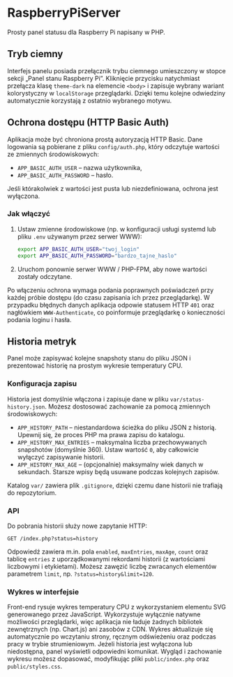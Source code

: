 # RaspberryPiServer

Prosty panel statusu dla Raspberry Pi napisany w PHP.

## Tryb ciemny

Interfejs panelu posiada przełącznik trybu ciemnego umieszczony w stopce sekcji
„Panel stanu Raspberry Pi”. Kliknięcie przycisku natychmiast przełącza klasę
`theme-dark` na elemencie `<body>` i zapisuje wybrany wariant kolorystyczny w
`localStorage` przeglądarki. Dzięki temu kolejne odwiedziny automatycznie
korzystają z ostatnio wybranego motywu.

## Ochrona dostępu (HTTP Basic Auth)

Aplikacja może być chroniona prostą autoryzacją HTTP Basic. Dane logowania są pobierane
z pliku `config/auth.php`, który odczytuje wartości ze zmiennych środowiskowych:

- `APP_BASIC_AUTH_USER` – nazwa użytkownika,
- `APP_BASIC_AUTH_PASSWORD` – hasło.

Jeśli którakolwiek z wartości jest pusta lub niezdefiniowana, ochrona jest wyłączona.

### Jak włączyć

1. Ustaw zmienne środowiskowe (np. w konfiguracji usługi systemd lub pliku `.env` używanym przez serwer WWW):
   ```bash
   export APP_BASIC_AUTH_USER="twoj_login"
   export APP_BASIC_AUTH_PASSWORD="bardzo_tajne_haslo"
   ```
2. Uruchom ponownie serwer WWW / PHP-FPM, aby nowe wartości zostały odczytane.

Po włączeniu ochrona wymaga podania poprawnych poświadczeń przy każdej próbie dostępu
(do czasu zapisania ich przez przeglądarkę). W przypadku błędnych danych aplikacja
odpowie statusem HTTP `401` oraz nagłówkiem `WWW-Authenticate`, co poinformuje
przeglądarkę o konieczności podania loginu i hasła.

## Historia metryk

Panel może zapisywać kolejne snapshoty stanu do pliku JSON i prezentować historię
na prostym wykresie temperatury CPU.

### Konfiguracja zapisu

Historia jest domyślnie włączona i zapisuje dane w pliku `var/status-history.json`.
Możesz dostosować zachowanie za pomocą zmiennych środowiskowych:

- `APP_HISTORY_PATH` – niestandardowa ścieżka do pliku JSON z historią.
  Upewnij się, że proces PHP ma prawa zapisu do katalogu.
- `APP_HISTORY_MAX_ENTRIES` – maksymalna liczba przechowywanych snapshotów (domyślnie 360).
  Ustaw wartość `0`, aby całkowicie wyłączyć zapisywanie historii.
- `APP_HISTORY_MAX_AGE` – (opcjonalnie) maksymalny wiek danych w sekundach. Starsze wpisy
  będą usuwane podczas kolejnych zapisów.

Katalog `var/` zawiera plik `.gitignore`, dzięki czemu dane historii nie trafiają do repozytorium.

### API

Do pobrania historii służy nowe zapytanie HTTP:

```
GET /index.php?status=history
```

Odpowiedź zawiera m.in. pola `enabled`, `maxEntries`, `maxAge`, `count` oraz tablicę `entries`
z uporządkowanymi rekordami historii (z wartościami liczbowymi i etykietami). Możesz zawęzić liczbę
zwracanych elementów parametrem `limit`, np. `?status=history&limit=120`.

### Wykres w interfejsie

Front-end rysuje wykres temperatury CPU z wykorzystaniem elementu SVG generowanego przez
JavaScript. Wykorzystuje wyłącznie natywne możliwości przeglądarki, więc aplikacja nie ładuje
żadnych bibliotek zewnętrznych (np. Chart.js) ani zasobów z CDN.
Wykres aktualizuje się automatycznie po wczytaniu strony, ręcznym odświeżeniu oraz podczas pracy
w trybie strumieniowym. Jeżeli historia jest wyłączona lub niedostępna, panel wyświetli
odpowiedni komunikat. Wygląd i zachowanie wykresu możesz dopasować, modyfikując pliki
`public/index.php` oraz `public/styles.css`.
